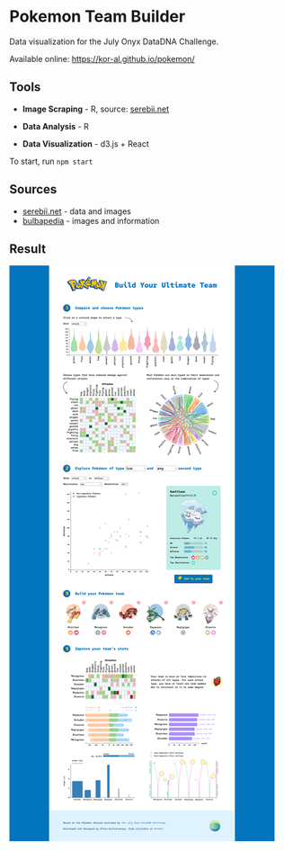 # Pokemon Team Builder

Data visualization for the July Onyx DataDNA Challenge. 

Available online: https://kor-al.github.io/pokemon/

## Tools

- **Image Scraping** - R, source: [serebii.net](http://serebii.net/)

- **Data Analysis** - R

- **Data Visualization** - d3.js + React

To start, run `npm start`

## Sources

- [serebii.net](http://serebii.net/) - data and images
- [bulbapedia](https://bulbapedia.bulbagarden.net/wiki/Main_Page) - images and information

## Result

![Pokémon Data Visualization](/screenshot.png)
